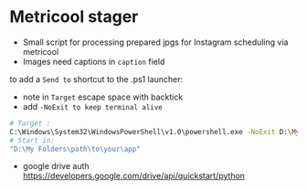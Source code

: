 # Metricool stager
- Small script for processing prepared jpgs for Instagram scheduling via metricool
- Images need captions in `caption` field

to add a `Send to` shortcut to the .ps1 launcher:
- note in `Target` escape space with backtick
- add `-NoExit to keep terminal alive`

```bash
# Target :
C:\Windows\System32\WindowsPowerShell\v1.0\powershell.exe -NoExit D:\My` Folders\path\to\your\app\launcher.ps1
# Start in:
"D:\My Folders\path\to\your\app"
```

- google drive auth https://developers.google.com/drive/api/quickstart/python